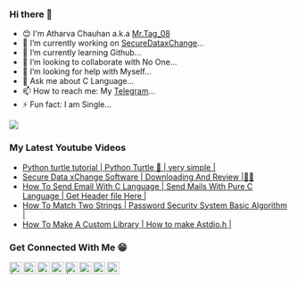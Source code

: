### Hi there 👋
- 😊 I'm Atharva Chauhan a.k.a [Mr.Tag_08](http://tagiswild.github.io)
- 🔭 I’m currently working on [SecureDataxChange](http://tagiswild.github.io/SecureDataxChange)...
- 🌱 I’m currently learning Github...
- 👯 I’m looking to collaborate with No One...
- 🤔 I’m looking for help with Myself...
- 💬 Ask me about C Language...
- 📫 How to reach me: My [Telegram](http://t.me/MRTAG08)...
- ⚡ Fun fact: I am Single...


![](https://komarev.com/ghpvc/?username=TAGISWILD&color=blueviolet&style=plastic)

### My Latest Youtube Videos
<!-- YOUTUBE:START -->
- [Python turtle tutorial | Python Turtle 🐢 | very simple |](https://www.youtube.com/watch?v=vtbxHneHTkk)
- [Secure Data xChange Software | Downloading And Review |🙂🙂](https://www.youtube.com/watch?v=27G9RAXx44c)
- [How To Send Email With C Language | Send Mails With Pure C Language | Get Header file Here |](https://www.youtube.com/watch?v=9qPE1d5kLd4)
- [How To Match Two Strings | Password Security System Basic Algorithm |](https://www.youtube.com/watch?v=8p5iEpsHkNk)
- [How To Make A Custom Library | How to make Astdio.h |](https://www.youtube.com/watch?v=Zah9yV3nfzA)
<!-- YOUTUBE:END -->
### Get Connected With Me 😁
[<img align="left" alt="| Instagram" width="22px" src="https://cdn.jsdelivr.net/npm/simple-icons@v3/icons/instagram.svg" />](https://instagram.com/mr.tag_08)
[<img align="left" alt="ucguy4u | Twitter" width="22px" src="https://cdn.jsdelivr.net/npm/simple-icons@v3/icons/twitter.svg" />](https://twitter.com/ATHARVAK26)
[<img align="left" alt="ucguy4u | YouTube" width="22px" src="https://cdn.jsdelivr.net/npm/simple-icons@v3/icons/youtube.svg" />](https://www.youtube.com/channel/UCOH-KD7pGjspzUMwDchZjUw)
[<img align="left" alt="ucguy4u | YouTube" width="22px" src="https://cdn.jsdelivr.net/npm/simple-icons@3.13.0/icons/facebook.svg" />](https://facebook.com/mr.tag08)
[<img align="left" alt="| Instagram" width="22px" src="https://cdn.jsdelivr.net/npm/simple-icons@v3/icons/instagram.svg" />](https://instagram.com/mr.tag_08_pc)
[<img align="left" alt="ucguy4u | YouTube" width="22px" src="https://cdn.jsdelivr.net/npm/simple-icons@v3/icons/youtube.svg" />](https://www.youtube.com/channel/UCm3ENqOJ8IjAfHgk4UUf0CA)
[<img align="left" alt="ucguy4u | YouTube" width="22px" src="https://cdn.jsdelivr.net/npm/simple-icons@3.13.0/icons/telegram.svg" />](https://t.me/MRTAG08)
[<img align="left" alt="ucguy4u | YouTube" width="22px" src="https://cdn.jsdelivr.net/npm/simple-icons@3.13.0/icons/discord.svg" />](https://discord.gg/35gRezZMQ3)
<br>

